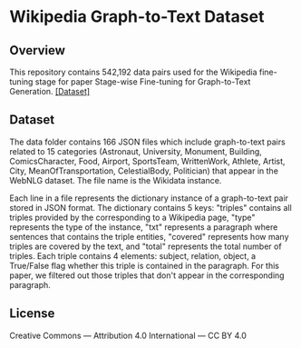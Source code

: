 # Wikipedia Graph-to-Text Dataset

## Overview
This repository contains 542,192 data pairs used for the Wikipedia fine-tuning stage for paper Stage-wise Fine-tuning for Graph-to-Text Generation. [[Dataset]](https://drive.google.com/file/d/18N8xgAftgoV7D03G643EDp1BfQXzPOTH/view?usp=sharing)

## Dataset

The data folder contains 166 JSON files which include graph-to-text pairs related to 15 categories (Astronaut, University, Monument, Building, ComicsCharacter, Food, Airport,
SportsTeam, WrittenWork, Athlete, Artist, City, MeanOfTransportation, CelestialBody, Politician)
that appear in the WebNLG dataset. The file name is the Wikidata instance.

Each line in a file represents the dictionary instance of a graph-to-text pair stored in JSON format. The dictionary contains 5 keys: "triples" contains all triples provided by the corresponding to a Wikipedia page, "type" represents the type of the instance, "txt" represents a paragraph where sentences that contains the triple entities, "covered" represents how many triples are covered by the text, and "total" represents the total number of triples. Each triple contains 4 elements: subject, relation, object, a True/False flag whether this triple is contained in the paragraph. For this paper, we filtered out those triples that don't appear in the corresponding paragraph.

## License
Creative Commons — Attribution 4.0 International — CC BY 4.0
